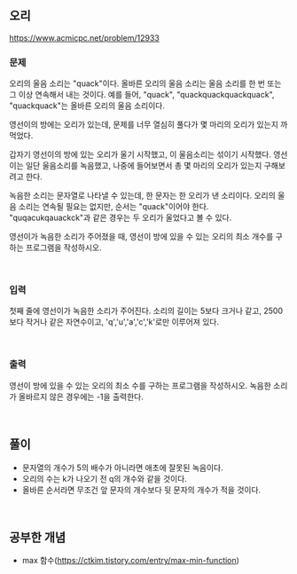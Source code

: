## 오리
https://www.acmicpc.net/problem/12933
### 문제
오리의 울음 소리는 "quack"이다. 올바른 오리의 울음 소리는 울음 소리를 한 번 또는 그 이상 연속해서 내는 것이다. 예를 들어, "quack", "quackquackquackquack", "quackquack"는 올바른 오리의 울음 소리이다.

영선이의 방에는 오리가 있는데, 문제를 너무 열심히 풀다가 몇 마리의 오리가 있는지 까먹었다.

갑자기 영선이의 방에 있는 오리가 울기 시작했고, 이 울음소리는 섞이기 시작했다. 영선이는 일단 울음소리를 녹음했고, 나중에 들어보면서 총 몇 마리의 오리가 있는지 구해보려고 한다.

녹음한 소리는 문자열로 나타낼 수 있는데, 한 문자는 한 오리가 낸 소리이다. 오리의 울음 소리는 연속될 필요는 없지만, 순서는 "quack"이어야 한다. "quqacukqauackck"과 같은 경우는 두 오리가 울었다고 볼 수 있다.

영선이가 녹음한 소리가 주어졌을 때, 영선이 방에 있을 수 있는 오리의 최소 개수를 구하는 프로그램을 작성하시오.

<br />

### 입력
첫째 줄에 영선이가 녹음한 소리가 주어진다. 소리의 길이는 5보다 크거나 같고, 2500보다 작거나 같은 자연수이고, 'q','u','a','c','k'로만 이루어져 있다.

<br />

### 출력
영선이 방에 있을 수 있는 오리의 최소 수를 구하는 프로그램을 작성하시오. 녹음한 소리가 올바르지 않은 경우에는 -1을 출력한다.

<br />

## 풀이
- 문자열의 개수가 5의 배수가 아니라면 애초에 잘못된 녹음이다.
- 오리의 수는 k가 나오기 전 q의 개수와 같을 것이다.
- 올바른 순서라면 무조건 앞 문자의 개수보다 뒷 문자의 개수가 적을 것이다.

<br />

## 공부한 개념
- max 함수(https://ctkim.tistory.com/entry/max-min-function)



